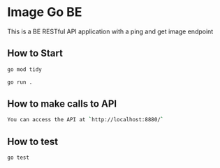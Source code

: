 # Image Go BE

This is a BE RESTful API application with a ping and get image endpoint

## How to Start
```bash
go mod tidy

go run .
```

## How to make calls to API
```bash
You can access the API at `http://localhost:8880/`
```

## How to test
```bash
go test
```
